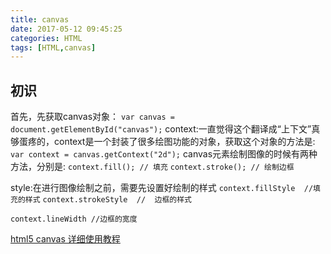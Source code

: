```yaml
---
title: canvas
date: 2017-05-12 09:45:25
categories: HTML
tags: [HTML,canvas]
---
```

## 初识
首先，先获取canvas对象：
`var canvas = document.getElementById("canvas");`
context:一直觉得这个翻译成“上下文”真够蛋疼的，context是一个封装了很多绘图功能的对象，获取这个对象的方法是:
`var context = canvas.getContext("2d");` 
canvas元素绘制图像的时候有两种方法，分别是:
`context.fill(); // 填充` 
`context.stroke(); // 绘制边框`
<!--more-->
style:在进行图像绘制之前，需要先设置好绘制的样式
`context.fillStyle  //填充的样式`
`context.strokeStyle  //  边框的样式`

`context.lineWidth //边框的宽度`



[html5 canvas 详细使用教程](http://blog.csdn.net/clh604/article/details/8536059)